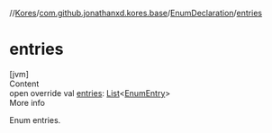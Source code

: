 //[Kores](../../index.md)/[com.github.jonathanxd.kores.base](../index.md)/[EnumDeclaration](index.md)/[entries](entries.md)



# entries  
[jvm]  
Content  
open override val [entries](entries.md): [List](https://kotlinlang.org/api/latest/jvm/stdlib/kotlin.collections/-list/index.html)<[EnumEntry](../-enum-entry/index.md)>  
More info  


Enum entries.

  



